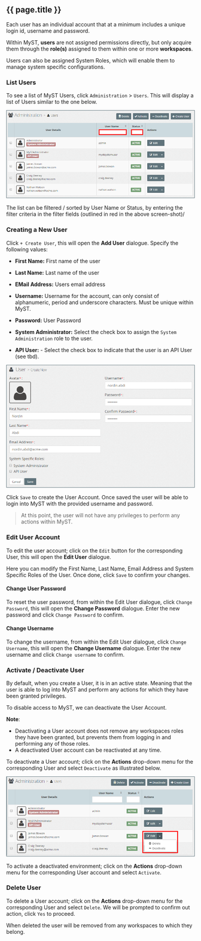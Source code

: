 ## {{ page.title }}

Each user has an individual account that at a minimum includes a unique login id, username and password.

Within MyST, **users** are not assigned permissions directly, but only acquire them through the **role\(s\)** assigned to them within one or more **workspaces**.

Users can also be assigned System Roles, which will enable them to manage system specific configurations.

### List Users

To see a list of MyST Users, click  `Administration` &gt; `Users`. This will display a list of Users similar to the one below.

![](img/userList.png)

The list can be filtered \/ sorted by User Name or Status, by entering the filter criteria in the filter fields \(outlined in red in the above screen-shot\)\/

### Creating a New User

Click `+ Create User`, this will open the **Add User** dialogue. Specify the following values:

* **First Name:** First name of the user

* **Last Name:** Last name of the user

* **EMail Address:** Users email address

* **Username:** Username for the account, can only consist of alphanumeric, period and underscore characters. Must be unique within MyST.

* **Password:** User Password

* **System Administrator:** Select the check box to assign the `System Administration` role to the user.

* **API User:** - Select the check box to indicate that the user is an API User \(see tbd\).

![](img/userAdd.png)

Click `Save` to create the User Account. Once saved the user will be able to login into MyST with the provided username and password.

> At this point, the user will not have any privileges to perform any actions within MyST.

### Edit User Account

To edit the user account; click on the `Edit` button for the corresponding User, this will open the **Edit User** dialogue.

Here you can modify the First Name, Last Name, Email Address and System Specific Roles of the User. Once done, click `Save` to confirm your changes.

#### Change User Password

To reset the user password, from within the Edit User dialogue, click `Change Password`,  this will open the **Change Password** dialogue. Enter the new password and click `Change Password` to confirm.

#### Change Username

To change the username, from within the Edit User dialogue, click `Change Username`,  this will open the **Change Username** dialogue. Enter the new username and click `Change username` to confirm.

### Activate \/ Deactivate User

By default, when you create a User, it is in an active state. Meaning that the user is able to log into MyST and perform any actions for which they have been granted privileges.

To disable access to MyST, we can deactivate the User Account.

**Note**:

* Deactivating a User account does not remove any workspaces roles they have been granted, but prevents them from logging in and performing any of those roles.
* A deactivated User account can be reactivated at any time.

To deactivate a User account; click on the  **Actions** drop-down menu for the corresponding User and select `Deactivate` as illustrated below.

![](img/userDeactivate.png)

To activate a deactivated environment; click on the  **Actions** drop-down menu for the corresponding User account and select `Activate`.

### Delete User

To delete a User account; click on the  **Actions** drop-down menu for the corresponding User and select `Delete`. We will be prompted to confirm out action, click `Yes` to proceed.

When deleted the user will be removed from any workspaces to which they belong.

